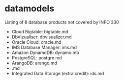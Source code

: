 # datamodels
Listing of 8 database products not covered by INFO 330
* Cloud Bigtable: bigtable.md
* DbVizualiser: dbvisualizer.md
* Oracle Cloud: oracle.md
* IMS Database Manager: ims.md
* Amazon DynamoDB: dynamo.mb
* PostgreSQL: postgre.md
* ArangoDB: arango.md
* .md
* Integrated Data Storage (extra credit): ids.md
